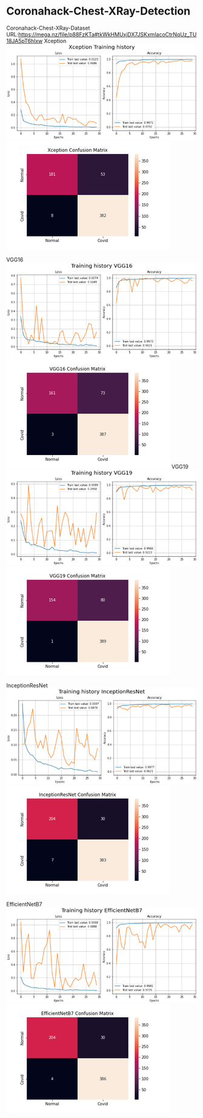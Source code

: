 # Coronahack-Chest-XRay-Detection
Coronahack-Chest-XRay-Dataset URL:https://mega.nz/file/p88FzKTa#tkWkHMUxjDX7JSKxmlacoCtrNqUz_TU18JA5pT6hlxw
Xception
![image](https://github.com/wade0125/CoronaHack-_Chest-X-Ray_classify/blob/main/img/Training_history%20Xception.png)
![image](https://github.com/wade0125/CoronaHack-_Chest-X-Ray_classify/blob/main/img/Confusion%20Matrix%20Xception.png)



VGG16
![image](https://github.com/wade0125/CoronaHack-_Chest-X-Ray_classify/blob/main/img/Training_history%20VGG16.png)
![image](https://github.com/wade0125/CoronaHack-_Chest-X-Ray_classify/blob/main/img/Confusion%20Matrix%20VGG16.png)
VGG19
![image](https://github.com/wade0125/CoronaHack-_Chest-X-Ray_classify/blob/main/img/Training_history%20VGG19.png)
![image](https://github.com/wade0125/CoronaHack-_Chest-X-Ray_classify/blob/main/img/Confusion%20Matrix%20VGG19.png)



InceptionResNet
![image](https://github.com/wade0125/CoronaHack-_Chest-X-Ray_classify/blob/main/img/Training_history%20InceptionResNet.png)
![image](https://github.com/wade0125/CoronaHack-_Chest-X-Ray_classify/blob/main/img/Confusion%20Matrix%20InceptionResNet.png)


EfficientNetB7
![image](https://github.com/wade0125/CoronaHack-_Chest-X-Ray_classify/blob/main/img/Training_history%20EfficientNetB7.png)
![image](https://github.com/wade0125/CoronaHack-_Chest-X-Ray_classify/blob/main/img/Confusion%20Matrix%20EfficientNetB7.png)